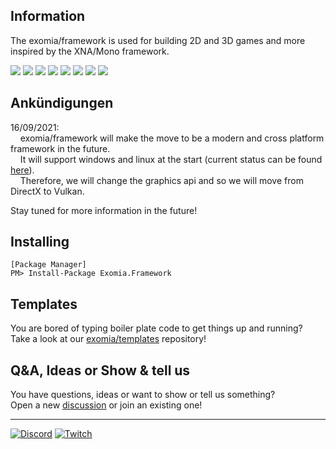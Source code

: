 ## Information

The exomia/framework is used for building 2D and 3D games and more inspired by the XNA/Mono framework.

![](https://img.shields.io/github/issues-pr/exomia/framework.svg)
![](https://img.shields.io/github/issues/exomia/framework.svg)
![](https://img.shields.io/github/last-commit/exomia/framework.svg)
![](https://img.shields.io/github/contributors/exomia/framework.svg)
![](https://img.shields.io/github/commit-activity/y/exomia/framework.svg)
![](https://img.shields.io/github/languages/top/exomia/framework.svg)
![](https://img.shields.io/github/languages/count/exomia/framework.svg)
![](https://img.shields.io/github/license/exomia/framework.svg)

## Ankündigungen

16/09/2021:  
&nbsp;&nbsp;&nbsp;&nbsp;exomia/framework will make the move to be a modern and cross platform framework in the future.  
&nbsp;&nbsp;&nbsp;&nbsp;It will support windows and linux at the start (current status can be found [here](https://github.com/exomia/framework/tree/feature/linux)).  
&nbsp;&nbsp;&nbsp;&nbsp;Therefore, we will change the graphics api and so we will move from DirectX to Vulkan.  

Stay tuned for more information in the future!

## Installing

```shell
[Package Manager]
PM> Install-Package Exomia.Framework
```

## Templates

You are bored of typing boiler plate code to get things up and running?  
Take a look at our [exomia/templates](https://github.com/exomia/templates) repository!

## Q&A, Ideas or Show & tell us

You have questions, ideas or want to show or tell us something?  
Open a new [discussion](https://github.com/exomia/framework/discussions) or join an existing one!
  
---
[![Discord](https://img.shields.io/discord/427640639732187136.svg?label=&logo=discord&logoColor=ffffff&color=7389D8&labelColor=6A7EC2)](https://discord.com/invite/ZFJXe6f)
[![Twitch](https://img.shields.io/twitch/status/exomia.svg?label=&logo=twitch&logoColor=ffffff&color=7389D8&labelColor=6A7EC2)](https://www.twitch.tv/exomia/about)

